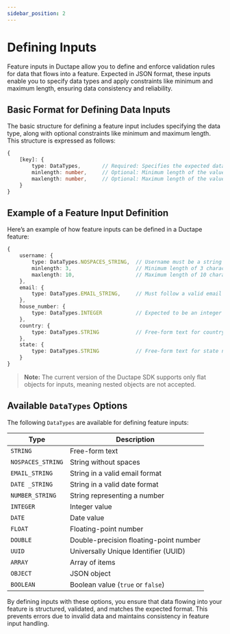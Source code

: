 ```yaml
---
sidebar_position: 2
---
```


# Defining Inputs

Feature inputs in Ductape allow you to define and enforce validation rules for data that flows into a feature. Expected in JSON format, these inputs enable you to specify data types and apply constraints like minimum and maximum length, ensuring data consistency and reliability.

## Basic Format for Defining Data Inputs

The basic structure for defining a feature input includes specifying the data type, along with optional constraints like minimum and maximum length. This structure is expressed as follows:

```typescript
{
    [key]: {
        type: DataTypes,       // Required: Specifies the expected data type
        minlength: number,     // Optional: Minimum length of the value
        maxlength: number,     // Optional: Maximum length of the value
    }
}
```

## Example of a Feature Input Definition

Here’s an example of how feature inputs can be defined in a Ductape feature:

```typescript
{
    username: {
        type: DataTypes.NOSPACES_STRING,  // Username must be a string without spaces
        minlength: 3,                     // Minimum length of 3 characters
        maxlength: 10,                    // Maximum length of 10 characters
    },
    email: {
        type: DataTypes.EMAIL_STRING,     // Must follow a valid email format
    },
    house_number: {
        type: DataTypes.INTEGER           // Expected to be an integer
    },
    country: {
        type: DataTypes.STRING            // Free-form text for country name
    },
    state: {
        type: DataTypes.STRING            // Free-form text for state name
    }
}
```

> **Note:** The current version of the Ductape SDK supports only flat objects for inputs, meaning nested objects are not accepted.

## Available `DataTypes` Options

The following `DataTypes` are available for defining feature inputs:

| Type              | Description                                     |
|-------------------|-------------------------------------------------|
| `STRING`          | Free-form text                                  |
| `NOSPACES_STRING` | String without spaces                           |
| `EMAIL_STRING`    | String in a valid email format                  |
| `DATE _STRING`    | String in a valid date format                   |
| `NUMBER_STRING`   | String representing a number                    |
| `INTEGER`         | Integer value                                   |
| `DATE`            | Date value                                      |
| `FLOAT`           | Floating-point number                           |
| `DOUBLE`          | Double-precision floating-point number          |
| `UUID`            | Universally Unique Identifier (UUID)            |
| `ARRAY`           | Array of items                                  |
| `OBJECT`          | JSON object                                     |
| `BOOLEAN`         | Boolean value (`true` or `false`)               |

By defining inputs with these options, you ensure that data flowing into your feature is structured, validated, and matches the expected format. This prevents errors due to invalid data and maintains consistency in feature input handling.